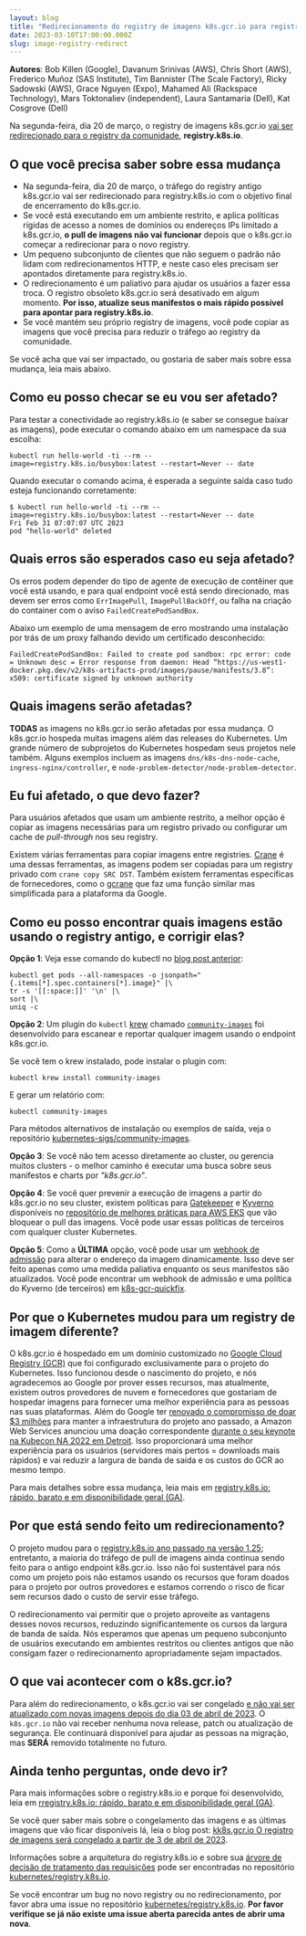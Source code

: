 ```yaml
---
layout: blog
title: "Redirecionamento do registry de imagens k8s.gcr.io para registry.k8s.io - O que você precisa saber"
date: 2023-03-10T17:00:00.000Z
slug: image-registry-redirect
---
```


**Autores**: Bob Killen (Google), Davanum Srinivas (AWS), Chris Short (AWS), Frederico Muñoz (SAS
Institute), Tim Bannister (The Scale Factory), Ricky Sadowski (AWS), Grace Nguyen (Expo), Mahamed
Ali (Rackspace Technology), Mars Toktonaliev (independent), Laura Santamaria (Dell), Kat Cosgrove
(Dell)


Na segunda-feira, dia 20 de março, o registry de imagens k8s.gcr.io [vai ser redirecionado para o registry da comunidade](https://kubernetes.io/blog/2022/11/28/registry-k8s-io-faster-cheaper-ga/), **registry.k8s.io**.


## O que você precisa saber sobre essa mudança
- Na segunda-feira, dia 20 de março, o tráfego do registry antigo k8s.gcr.io vai ser redirecionado para
registry.k8s.io com o objetivo final de encerramento do k8s.gcr.io.
- Se você está executando em um ambiente restrito, e aplica políticas rígidas de acesso a nomes de domínios
ou endereços IPs limitado a k8s.gcr.io, **o pull de imagens não vai funcionar** depois que o k8s.gcr.io começar
a redirecionar para o novo registry.
- Um pequeno subconjunto de clientes que não seguem o padrão não lidam com redirecionamentos HTTP, e neste caso eles
precisam ser apontados diretamente para registry.k8s.io.
- O redirecionamento é um paliativo para ajudar os usuários a fazer essa troca. O registro obsoleto k8s.gcr.io será desativado em algum momento. **Por isso, atualize seus manifestos o mais rápido possível para apontar para registry.k8s.io**.
- Se você mantém seu próprio registry de imagens, você pode copiar as imagens que você precisa para reduzir o tráfego
ao registry da comunidade.

Se você acha que vai ser impactado, ou gostaria de saber mais sobre essa mudança, leia mais abaixo.

## Como eu posso checar se eu vou ser afetado?
Para testar a conectividade ao registry.k8s.io (e saber se consegue baixar as imagens), pode executar o
comando abaixo em um namespace da sua escolha:

```
kubectl run hello-world -ti --rm --image=registry.k8s.io/busybox:latest --restart=Never -- date
```

Quando executar o comando acima, é esperada a seguinte saída caso tudo esteja funcionando corretamente:

```
$ kubectl run hello-world -ti --rm --image=registry.k8s.io/busybox:latest --restart=Never -- date
Fri Feb 31 07:07:07 UTC 2023
pod "hello-world" deleted
```

## Quais erros são esperados caso eu seja afetado?
Os erros podem depender do tipo de agente de execução de contêiner que você está usando, e para qual endpoint você está
sendo direcionado, mas devem ser erros como `ErrImagePull`, `ImagePullBackOff`, ou falha na criação do
container com o aviso `FailedCreatePodSandBox`.

Abaixo um exemplo de uma mensagem de erro mostrando uma instalação por trás de um proxy falhando devido um certificado desconhecido:

```
FailedCreatePodSandBox: Failed to create pod sandbox: rpc error: code = Unknown desc = Error response from daemon: Head “https://us-west1-docker.pkg.dev/v2/k8s-artifacts-prod/images/pause/manifests/3.8”: x509: certificate signed by unknown authority
```

## Quais imagens serão afetadas?
**TODAS** as imagens no k8s.gcr.io serão afetadas por essa mudança. O k8s.gcr.io hospeda muitas imagens além das releases do Kubernetes. Um grande número de subprojetos do Kubernetes hospedam seus projetos nele também. Alguns exemplos incluem 
as imagens `dns/k8s-dns-node-cache`, `ingress-nginx/controller`, e
`node-problem-detector/node-problem-detector`.

## Eu fui afetado, o que devo fazer?
Para usuários afetados que usam um ambiente restrito, a melhor opção é copiar as imagens necessárias
para um registro privado ou configurar um cache de _pull-through_ nos seu registry.

Existem várias ferramentas para copiar imagens entre registries. [Crane](https://github.com/google/go-containerregistry/blob/main/cmd/crane/doc/crane_copy.md) é uma dessas ferramentas, as imagens podem ser copiadas para um registry privado com `crane copy SRC DST`. Também existem ferramentas específicas de fornecedores, como o [gcrane](https://cloud.google.com/container-registry/docs/migrate-external-containers#copy) que faz uma função similar mas simplificada para a plataforma da Google.


## Como eu posso encontrar quais imagens estão usando o registry antigo, e corrigir elas?

**Opção 1**: Veja esse comando do kubectl no [blog post anterior](/pt-br/blog/2023/02/06/k8s-gcr-io-freeze-announcement/#próximos-passos):

```
kubectl get pods --all-namespaces -o jsonpath="{.items[*].spec.containers[*].image}" |\
tr -s '[[:space:]]' '\n' |\
sort |\
uniq -c
```

**Opção 2**: Um plugin do `kubectl` [krew](https://krew.sigs.k8s.io/) chamado [`community-images`](https://github.com/kubernetes-sigs/community-images#kubectl-community-images) foi desenvolvido para escanear e reportar qualquer
imagem usando o endpoint k8s.gcr.io.

Se você tem o krew instalado, pode instalar o plugin com:

```
kubectl krew install community-images
```

E gerar um relatório com:

```
kubectl community-images
```

Para métodos alternativos de instalação ou exemplos de saída, veja o repositório [kubernetes-sigs/community-images](https://github.com/kubernetes-sigs/community-image).

**Opção 3**: Se você não tem acesso diretamente ao cluster, ou gerencia muitos clusters - o melhor
caminho é executar uma busca sobre seus manifestos e charts por _"k8s.gcr.io"_.

**Opção 4**: Se você quer prevenir a execução de imagens a partir do k8s.gcr.io no seu cluster, existem políticas
para [Gatekeeper](https://open-policy-agent.github.io/gatekeeper-library/website/) e
[Kyverno](https://kyverno.io/) disponíveis no [repositório de melhores práticas para AWS EKS](https://github.com/aws/aws-eks-best-practices/tree/master/policies/k8s-registry-deprecation) que vão bloquear o pull das imagens. Você
pode usar essas políticas de terceiros com qualquer cluster Kubernetes.

**Opção 5**: Como a **ÚLTIMA** opção, você pode usar um [webhook de admissão](https://kubernetes.io/docs/reference/access-authn-authz/extensible-admission-controllers/#what-are-admission-webhooks) para alterar o
endereço da imagem dinamicamente. Isso deve ser feito apenas como uma medida paliativa enquanto os
seus manifestos são atualizados. Você pode encontrar um webhook de admissão e uma política do 
Kyverno (de terceiros) em [k8s-gcr-quickfix](https://github.com/abstractinfrastructure/k8s-gcr-quickfix).


## Por que o Kubernetes mudou para um registry de imagem diferente?

O k8s.gcr.io é hospedado em um domínio customizado no [Google Cloud Registry (GCR)](https://cloud.google.com/container-registry?hl=pt-br)
que foi configurado exclusivamente para o projeto do Kubernetes. Isso funcionou desde o nascimento do projeto,
e nós agradecemos ao Google por prover esses recursos, mas atualmente, existem outros provedores de nuvem e fornecedores
que gostariam de hospedar imagens para fornecer uma melhor experiência para as pessoas nas suas plataformas. 
Além do Google ter [renovado o compromisso de doar $3 milhões](https://www.cncf.io/google-cloud-recommits-3m-to-kubernetes/) para manter a infraestrutura do projeto ano passado, a Amazon Web Services anunciou uma doação correspondente 
[durante o seu keynote na Kubecon NA 2022 em Detroit](https://youtu.be/PPdimejomWo?t=236). Isso proporcionará
uma melhor experiência para os usuários (servidores mais pertos = downloads mais rápidos) e vai reduzir 
a largura de banda de saída e os custos do GCR ao mesmo tempo.

Para mais detalhes sobre essa mudança, leia mais em [registry.k8s.io: rápido, barato e em disponibilidade geral (GA)](/pt-br/blog/2022/11/28/registry-k8s-io-faster-cheaper-ga/).


## Por que está sendo feito um redirecionamento?

O projeto mudou para o [registry.k8s.io ano passado na versão 1.25](/pt-br/blog/2022/11/28/registry-k8s-io-faster-cheaper-ga/); entretanto, a maioria do tráfego de pull de imagens ainda continua sendo
feito para o antigo endpoint k8s.gcr.io. Isso não foi sustentável para nós como um projeto pois não estamos
usando os recursos que foram doados para o projeto por outros provedores e estamos correndo o risco de ficar 
sem recursos dado o custo de servir esse tráfego.

O redirecionamento vai permitir que o projeto aproveite as vantagens desses novos recursos, reduzindo
significantemente os cursos da largura de banda de saída. Nós esperamos que apenas um pequeno subconjunto
de usuários executando em ambientes restritos ou clientes antigos que não consigam fazer o redirecionamento
apropriadamente sejam impactados.

## O que vai acontecer com o k8s.gcr.io?
Para além do redirecionamento, o k8s.gcr.io vai ser congelado [e não vai ser atualizado com novas imagens
depois do dia 03 de abril de 2023](https://kubernetes.io/blog/2023/02/06/k8s-gcr-io-freeze-announcement/).
O `k8s.gcr.io` não vai receber nenhuma nova release, patch ou atualização de segurança. Ele continuará 
disponível para ajudar as pessoas na migração, mas **SERÁ** removido totalmente no futuro.

## Ainda tenho perguntas, onde devo ir?
Para mais informações sobre o registry.k8s.io e porque foi desenvolvido, leia em [rregistry.k8s.io: rápido, barato e em disponibilidade geral (GA)](/pt-br/blog/2022/11/28/registry-k8s-io-faster-cheaper-ga/).

Se você quer saber mais sobre o congelamento das imagens e as últimas imagens que vão ficar disponíveis lá, 
leia o blog post: [kk8s.gcr.io O registro de imagens será congelado a partir de 3 de abril de 2023](/pt-br/blog/2023/02/06/k8s-gcr-io-freeze-announcement/).

Informações sobre a arquitetura do registry.k8s.io e sobre sua [árvore de decisão de tratamento das requisições](https://github.com/kubernetes/registry.k8s.io/blob/8408d0501a88b3d2531ff54b14eeb0e3c900a4f3/cmd/archeio/docs/request-handling.md) 
pode ser encontradas no repositório [kubernetes/registry.k8s.io](https://github.com/kubernetes/registry.k8s.io).

Se você encontrar um bug no novo registry ou no redirecionamento, por favor abra uma issue no repositório [kubernetes/registry.k8s.io](https://github.com/kubernetes/registry.k8s.io/issues/new/choose).
**Por favor verifique se já não existe uma issue aberta parecida antes de abrir uma nova**.

